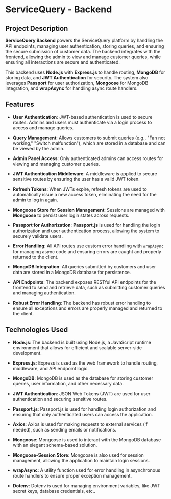 # ServiceQuery - Backend

## Project Description

**ServiceQuery Backend** powers the ServiceQuery platform by handling the API endpoints, managing user authentication, storing queries, and ensuring the secure submission of customer data. The backend integrates with the frontend, allowing the admin to view and manage customer queries, while ensuring all interactions are secure and authenticated.

This backend uses **Node.js** with **Express.js** to handle routing, **MongoDB** for storing data, and **JWT Authentication** for security. The system also leverages **Passport** for user authorization, **Mongoose** for MongoDB integration, and **wrapAsync** for handling async route handlers.

## Features

- **User Authentication**: JWT-based authentication is used to secure routes. Admins and users must authenticate via a login process to access and manage queries.

- **Query Management**: Allows customers to submit queries (e.g., "Fan not working," "Switch malfunction"), which are stored in a database and can be viewed by the admin.

- **Admin Panel Access**: Only authenticated admins can access routes for viewing and managing customer queries.

- **JWT Authentication Middleware**: A middleware is applied to secure sensitive routes by ensuring the user has a valid JWT token.

- **Refresh Tokens**: When JWTs expire, refresh tokens are used to automatically issue a new access token, eliminating the need for the admin to log in again.

- **Mongoose Store for Session Management**: Sessions are managed with **Mongoose** to persist user login states across requests.

- **Passport for Authorization**: **Passport.js** is used for handling the login authorization and user authentication process, allowing the system to securely validate users.

- **Error Handling**: All API routes use custom error handling with `wrapAsync` for managing async code and ensuring errors are caught and properly returned to the client.

- **MongoDB Integration**: All queries submitted by customers and user data are stored in a MongoDB database for persistence.

- **API Endpoints**: The backend exposes RESTful API endpoints for the frontend to send and retrieve data, such as submitting customer queries and managing authentication.

- **Robust Error Handling**: The backend has robust error handling to ensure all exceptions and errors are properly managed and returned to the client.

## Technologies Used

- **Node.js**: The backend is built using Node.js, a JavaScript runtime environment that allows for efficient and scalable server-side development.

- **Express.js**: Express is used as the web framework to handle routing, middleware, and API endpoint logic.

- **MongoDB**: MongoDB is used as the database for storing customer queries, user information, and other necessary data.

- **JWT Authentication**: JSON Web Tokens (JWT) are used for user authentication and securing sensitive routes.

- **Passport.js**: Passport.js is used for handling login authorization and ensuring that only authenticated users can access the application.

- **Axios**: Axios is used for making requests to external services (if needed), such as sending emails or notifications.

- **Mongoose**: Mongoose is used to interact with the MongoDB database with an elegant schema-based solution.

- **Mongoose-Session Store**: Mongoose is also used for session management, allowing the application to maintain login sessions.

- **wrapAsync**: A utility function used for error handling in asynchronous route handlers to ensure proper exception management.

- **Dotenv**: Dotenv is used for managing environment variables, like JWT secret keys, database credentials, etc..


